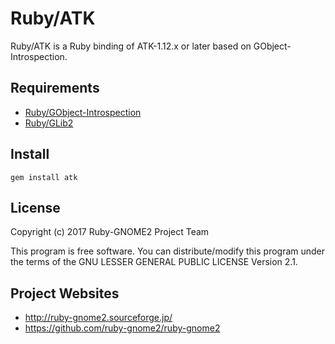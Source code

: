 # Ruby/ATK

Ruby/ATK is a Ruby binding of ATK-1.12.x or later based on GObject-Introspection.

## Requirements

* [Ruby/GObject-Introspection](https://github.com/ruby-gnome2/ruby-gnome2)
* [Ruby/GLib2](https://github.com/ruby-gnome2/ruby-gnome2)

## Install

    gem install atk

## License

Copyright (c) 2017 Ruby-GNOME2 Project Team

This program is free software. You can distribute/modify this program
under the terms of the GNU LESSER GENERAL PUBLIC LICENSE Version 2.1.

## Project Websites

*   http://ruby-gnome2.sourceforge.jp/
*   https://github.com/ruby-gnome2/ruby-gnome2
